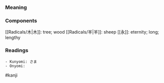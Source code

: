 ### Meaning



### Components

[[Radicals/木|木]]: tree; wood [[Radicals/羊|羊]]: sheep [[永]]: eternity; long; lengthy

### Readings

```
- Kunyomi: さま
- Onyomi: 
```

#kanji